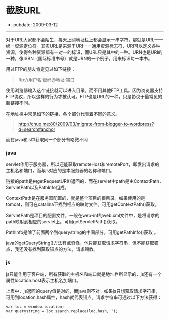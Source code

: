 # 截肢URL

- pubdate: 2009-03-12

--------------------------

对于URL大家都不会陌生，每天上网地址栏上都会显示一串字符，那就是URL——统一资源定位符。其实URL是来源于URI——通用资源标志符，URI可以定义各种资源，使得各种资源都有一对一的标识，而URL只是其中的一种。URN也是URI的一种，像ISBN（国际标准书号）就是URN的一个例子，用来标识每一本书。

用过FTP的朋友肯定见过如下链接：

> ftp://用户名:密码@地址:端口

使用浏览器输入这个链接就可以进入目录，而不用其他FTP工具。因为浏览器支持FTP协议，所以这样的行为才被认可。FTP也是URL的一种，只是协议于最常见的超链接不同。

在地址栏中常见如下的链接，各个部分代表着不同的意义。

> http://chuo.me:80/2009/03/migrate-from-blogger-to-wordpress?q=search#anchor

而在java和js中获取同一个部分有略微不同

### java

servlet作用于服务器，所以还能获取remoteHost和remotePort，即发出请求的主机名和端口，而与js对应的是本服务器的名称和端口。

链接的path是由getRequestURI()返回的，而在servlet中path是由ContextPath，ServletPath以及PathInfo组成。

ContextPath是在服务器配置的，就是整个项目的根目录。如果使用的是tomcat，则可在catalina下找到相应的映射文件。可用getContextPath()获取。

ServletPath是项目的配置文件，一般在web-inf的web.xml文件中，是将请求的path映射到相应的servlet上。可用getServletPath()获取。

PathInfo是除了前面两个到querystring的中间部分。可用getPathInfo()获取 。

java的getQueryString()方法有点奇怪，他只能获取请求字符串，但不能获取锚点，我还没有找到获取锚点的方法，请求赐教。

### js


js只能作用于客户端，所有获取的主机名和端口就是地址栏所显示的，js还有一个属性location.host表示主机名加端口。

上表中，js返回的query值是对的，而java则不对。如果js只想获取请求字符串，可用到location.hash属性，hash就代表锚点。请求字符串可通过以下方法获得：

```
var loc = window.location;
var querystring = loc.search.replace(loc.hash,'');
```